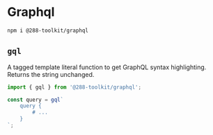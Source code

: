 # Graphql

```sh
npm i @288-toolkit/graphql
```

## `gql`

A tagged template literal function to get GraphQL syntax highlighting. Returns the string unchanged.

```ts
import { gql } from '@288-toolkit/graphql';

const query = gql`
	query {
		# ...
	}
`;
```

